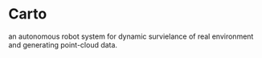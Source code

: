 # Carto
an autonomous robot system for dynamic survielance of real environment and generating point-cloud data.

